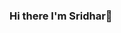 ### Hi there I'm Sridhar👋

<!--
**CodeWithSridhar/CodeWithSridhar** is a ✨ _special_ ✨ repository because its `README.md` (this file) appears on your GitHub profile.

Here are some ideas to get you started:

- 🔭 I’m currently working on ML Projects
- 🌱 I’m currently learning Data Science
- 👯 I’m looking to collaborate on ML/Data Science projects
- 🤔 I’m looking for help with ...
- 💬 Ask me about ...
- 📫 How to reach me: sridhar.nagar91@gmail.com
- 😄 Pronouns: ...
- ⚡ Fun fact: ...
-->
